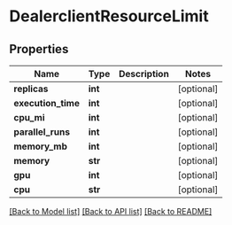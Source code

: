 # DealerclientResourceLimit

## Properties
Name | Type | Description | Notes
------------ | ------------- | ------------- | -------------
**replicas** | **int** |  | [optional] 
**execution_time** | **int** |  | [optional] 
**cpu_mi** | **int** |  | [optional] 
**parallel_runs** | **int** |  | [optional] 
**memory_mb** | **int** |  | [optional] 
**memory** | **str** |  | [optional] 
**gpu** | **int** |  | [optional] 
**cpu** | **str** |  | [optional] 

[[Back to Model list]](../README.md#documentation-for-models) [[Back to API list]](../README.md#documentation-for-api-endpoints) [[Back to README]](../README.md)


